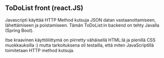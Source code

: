 ## ToDoList front (react.JS)

Javascripti käyttää HTTP Method kutsuja JSON datan vastaanottamiseen, lähettämiseen ja poistamiseen.
Tämän ToDoList:in backend on tehty Javalla (Spring Boot).

Itse kraavinen käyttöliittymä on piirretty vähäisellä HTML:lä ja pienillä CSS muokkauksilla :) mutta tarkoituksena oli testailla, että miten JavaScriptillä toimitetaan HTTP method kutsuja.
